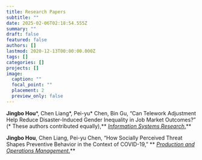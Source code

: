 ```yaml
---
title: Research Papers
subtitle: ""
date: 2025-02-06T02:18:54.555Z
summary: ""
draft: false
featured: false
authors: []
lastmod: 2020-12-13T00:00:00.000Z
tags: []
categories: []
projects: []
image:
  caption: ""
  focal_point: ""
  placement: 2
  preview_only: false
---
```

**Jingbo Hou**\*, Chen Liang\*, Pei-yu\* Chen, Bin Gu, “Can Telework Adjustment Help Reduce Disaster-Induced Gender Inequality in Job Market Outcomes?” (\* These authors contributed equally),** [*Information Systems Research*.](https://pubsonline.informs.org/doi/abs/10.1287/isre.2023.0241)** 

**Jingbo Hou**, Chen Liang, Pei-yu Chen, “How Socially Perceived Threat Shapes Preventive Behavior in the Context of COVID-19,” ** [*Production and Operations Management*.](https://journals.sagepub.com/doi/abs/10.1177/10591478241231864)**